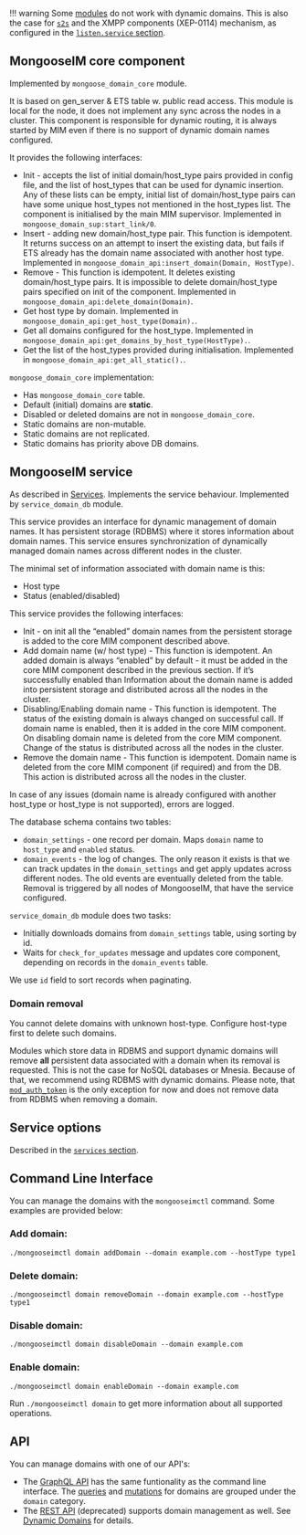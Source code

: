 !!! warning
    Some [modules](../configuration/Modules.md#modules-incompatible-with-dynamic-domains) do not work with dynamic domains.
    This is also the case for [`s2s`](../configuration/s2s.md) and the XMPP components (XEP-0114) mechanism, as configured in the [`listen.service` section](../configuration/listen-components.md#xmpp-components-listenservice).

## MongooseIM core component

Implemented by `mongoose_domain_core` module.

It is based on gen\_server & ETS table w. public read access.
This module is local for the node, it does not implement any sync across the
nodes in a cluster.
This component is responsible for dynamic routing, it is always
started by MIM even if there is no support of dynamic domain names configured.

It provides the following interfaces:

- Init - accepts the list of initial domain/host\_type pairs provided in
  config file, and the list of host\_types that can be used for dynamic insertion.
  Any of these lists can be empty, initial list of domain/host\_type pairs can
  have some unique host\_types not mentioned in the host\_types list.
  The component is initialised by the main MIM supervisor.
  Implemented in `mongoose_domain_sup:start_link/0`.
- Insert - adding new domain/host\_type pair.
  This function is idempotent. It returns success on an attempt to insert the existing data,
  but fails if ETS already has the domain name associated with another host type.
  Implemented in `mongoose_domain_api:insert_domain(Domain, HostType)`.
- Remove - This function is idempotent. It deletes existing
  domain/host\_type pairs.
  It is impossible to delete domain/host\_type pairs specified on init
  of the component.
  Implemented in `mongoose_domain_api:delete_domain(Domain)`.
- Get host type by domain.
  Implemented in `mongoose_domain_api:get_host_type(Domain).`.
- Get all domains configured for the host\_type. 
  Implemented in `mongoose_domain_api:get_domains_by_host_type(HostType).`.
- Get the list of the host\_types provided during initialisation.
  Implemented in `mongoose_domain_api:get_all_static().`.

`mongoose_domain_core` implementation:

- Has `mongoose_domain_core` table.
- Default (initial) domains are **static**.
- Disabled or deleted domains are not in `mongoose_domain_core`.
- Static domains are non-mutable.
- Static domains are not replicated.
- Static domains has priority above DB domains.

## MongooseIM service

As described in [Services](../configuration/Services.md#service_domain_db).
Implements the service behaviour.
Implemented by `service_domain_db` module.

This service provides an interface for dynamic management of domain names.
It has persistent storage (RDBMS) where it stores information about domain names.
This service ensures synchronization of dynamically managed domain names
across different nodes in the cluster.

The minimal set of information associated with domain name is this:

- Host type
- Status (enabled/disabled)

This service provides the following interfaces:

- Init - on init all the “enabled” domain names from the persistent storage
  is added to the core MIM component described above.
- Add domain name (w/ host type) - This function is idempotent.
  An added domain is always “enabled” by default - it must be added in the core MIM
  component described in the previous section.
  If it’s successfully enabled than Information about the domain name is
  added into persistent storage and distributed across all the nodes in the cluster.
- Disabling/Enabling domain name - This function is idempotent. The status
  of the existing domain is always changed on successful call.
  If domain name is enabled, then it is added in the core MIM component.
  On disabling domain name is deleted from the core MIM component.
  Change of the status is distributed across all the nodes in the cluster.
- Remove the domain name - This function is idempotent.
  Domain name is deleted from the core MIM component (if required) and from the DB.
  This action is distributed across all the nodes in the cluster.

In case of any issues (domain name is already configured with another
host\_type or host\_type is not supported), errors are logged.

The database schema contains two tables:

- `domain_settings` - one record per domain. Maps `domain` name to `host_type` and `enabled` status.
- `domain_events` - the log of changes. The only reason it exists is that
  we can track updates in the `domain_settings` and get apply updates across different nodes.
  The old events are eventually deleted from the table.  Removal is triggered by
  all nodes of MongooseIM, that have the service configured.

`service_domain_db` module does two tasks:

- Initially downloads domains from `domain_settings` table, using sorting by id.
- Waits for `check_for_updates` message and updates core component, depending
  on records in the `domain_events` table.

We use `id` field to sort records when paginating.

### Domain removal

You cannot delete domains with unknown host-type.
Configure host-type first to delete such domains.

Modules which store data in RDBMS and support dynamic domains will remove **all** persistent data associated with a domain when its removal is requested.
This is not the case for NoSQL databases or Mnesia.
Because of that, we recommend using RDBMS with dynamic domains.
Please note, that [`mod_auth_token`](../modules/mod_auth_token.md) is the only exception for now and does not remove data from RDBMS when removing a domain.

## Service options

Described in the [`services` section](../configuration/Services.md#service_domain_db).

## Command Line Interface

You can manage the domains with the `mongooseimctl` command. Some examples are provided below:

### Add domain:

```
./mongooseimctl domain addDomain --domain example.com --hostType type1
```

### Delete domain:

```
./mongooseimctl domain removeDomain --domain example.com --hostType type1
```

### Disable domain:

```
./mongooseimctl domain disableDomain --domain example.com
```

### Enable domain:

```
./mongooseimctl domain enableDomain --domain example.com
```

Run `./mongooseimctl domain` to get more information about all supported operations.

## API

You can manage domains with one of our API's:

* The [GraphQL API](../../graphql-api/Admin-GraphQL) has the same funtionality as the command line interface. The <a href="../../graphql-api/admin-graphql-doc.html#query-domain">queries</a> and <a href="../../graphql-api/admin-graphql-doc.html#mutation-domain">mutations</a> for domains are grouped under the `domain` category.
* The [REST API](../../rest-api/Administration-backend) (deprecated) supports domain management as well. See <a href="../../swagger/index.html#/Dynamic_domains">Dynamic Domains</a> for details.
